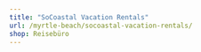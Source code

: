 ```yaml
---
title: "SoCoastal Vacation Rentals"
url: /myrtle-beach/socoastal-vacation-rentals/
shop: Reisebüro
---
```

